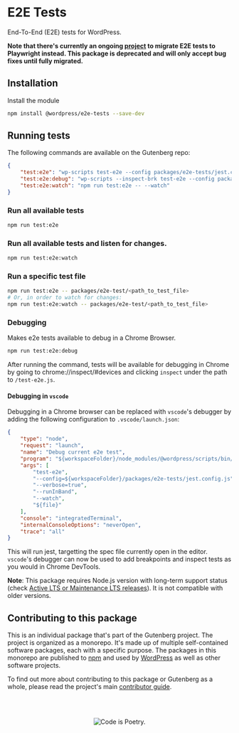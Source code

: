 # E2E Tests

End-To-End (E2E) tests for WordPress.

**Note that there's currently an ongoing [project](https://github.com/WordPress/gutenberg/issues/38851) to migrate E2E tests to Playwright instead. This package is deprecated and will only accept bug fixes until fully migrated.**

## Installation

Install the module

```bash
npm install @wordpress/e2e-tests --save-dev
```

## Running tests

The following commands are available on the Gutenberg repo:

```json
{
	"test:e2e": "wp-scripts test-e2e --config packages/e2e-tests/jest.config.js",
	"test:e2e:debug": "wp-scripts --inspect-brk test-e2e --config packages/e2e-tests/jest.config.js --puppeteer-devtools",
	"test:e2e:watch": "npm run test:e2e -- --watch"
}
```

### Run all available tests

```bash
npm run test:e2e
```

### Run all available tests and listen for changes.

```bash
npm run test:e2e:watch
```

### Run a specific test file

```bash
npm run test:e2e -- packages/e2e-test/<path_to_test_file>
# Or, in order to watch for changes:
npm run test:e2e:watch -- packages/e2e-test/<path_to_test_file>
```

### Debugging

Makes e2e tests available to debug in a Chrome Browser.

```bash
npm run test:e2e:debug
```

After running the command, tests will be available for debugging in Chrome by going to chrome://inspect/#devices and clicking `inspect` under the path to `/test-e2e.js`.

#### Debugging in `vscode`

Debugging in a Chrome browser can be replaced with `vscode`'s debugger by adding the following configuration to `.vscode/launch.json`:

```json
{
	"type": "node",
	"request": "launch",
	"name": "Debug current e2e test",
	"program": "${workspaceFolder}/node_modules/@wordpress/scripts/bin/wp-scripts.js",
	"args": [
		"test-e2e",
		"--config=${workspaceFolder}/packages/e2e-tests/jest.config.js",
		"--verbose=true",
		"--runInBand",
		"--watch",
		"${file}"
	],
	"console": "integratedTerminal",
	"internalConsoleOptions": "neverOpen",
	"trace": "all"
}
```

This will run jest, targetting the spec file currently open in the editor. `vscode`'s debugger can now be used to add breakpoints and inspect tests as you would in Chrome DevTools.

**Note**: This package requires Node.js version with long-term support status (check [Active LTS or Maintenance LTS releases](https://nodejs.org/en/about/previous-releases)). It is not compatible with older versions.

## Contributing to this package

This is an individual package that's part of the Gutenberg project. The project is organized as a monorepo. It's made up of multiple self-contained software packages, each with a specific purpose. The packages in this monorepo are published to [npm](https://www.npmjs.com/) and used by [WordPress](https://make.wordpress.org/core/) as well as other software projects.

To find out more about contributing to this package or Gutenberg as a whole, please read the project's main [contributor guide](https://github.com/WordPress/gutenberg/tree/HEAD/CONTRIBUTING.md).

<br /><br /><p align="center"><img src="https://s.w.org/style/images/codeispoetry.png?1" alt="Code is Poetry." /></p>
